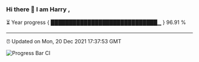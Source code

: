 ### Hi there 👋 I am Harry , 

⏳ Year progress { █████████████████████████████▁ } 96.91 %

---

⏰ Updated on Mon, 20 Dec 2021 17:37:53 GMT

![Progress Bar CI](https://github.com/duykhang68/duykhang68/workflows/Progress%20Bar%20CI/badge.svg)
